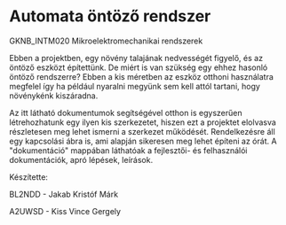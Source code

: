 # Automata öntöző rendszer
GKNB_INTM020 Mikroelektromechanikai rendszerek

Ebben a projektben, egy növény talajának nedvességét figyelő, és az öntöző eszközt építettünk. De miért is van szükség egy ehhez hasonló öntöző rendszerre? Ebben a kis méretben az eszköz otthoni használatra megfelel így ha például nyaralni megyünk sem kell attól tartani, hogy növénykénk kiszáradna.

Az itt látható dokumentumok segítségével otthon is egyszerűen létrehozhatunk egy ilyen kis szerkezetet, hiszen ezt a projektet elolvasva részletesen meg lehet ismerni a szerkezet működését. Rendelkezésre áll egy kapcsolási ábra is, ami alapján sikeresen meg lehet építeni az órát. A "dokumentáció" mappában láthatóak a fejlesztői- és felhasználói dokumentációk, apró lépések, leírások.

Készítette:

BL2NDD - Jakab Kristóf Márk

A2UWSD - Kiss Vince Gergely
